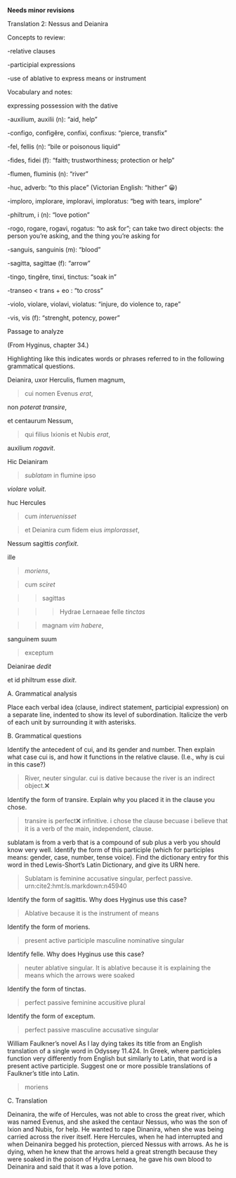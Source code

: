 **Needs minor revisions**

Translation 2: Nessus and Deianira



Concepts to review:

-relative clauses

-participial expressions

-use of ablative to express means or instrument



Vocabulary and notes:

expressing possession with the dative


-auxilium, auxilii (n): “aid, help”

-configo, configĕre, confixi, confixus: “pierce, transfix”

-fel, fellis (n): “bile or poisonous liquid”

-fides, fidei (f): “faith; trustworthiness; protection or help”

-flumen, fluminis (n): “river”

-huc, adverb: “to this place” (Victorian English: “hither” 😀)

-imploro, implorare, imploravi, imploratus: “beg with tears, implore”

-philtrum, i (n): “love potion”

-rogo, rogare, rogavi, rogatus: “to ask for”; can take two direct objects: the person you’re asking, and the thing you’re asking for

-sanguis, sanguinis (m): “blood”

-sagitta, sagittae (f): “arrow”

-tingo, tingĕre, tinxi, tinctus: “soak in”

-transeo < trans + eo : “to cross”

-violo, violare, violavi, violatus: “injure, do violence to, rape”

-vis, vis (f): “strenght, potency, power”




Passage to analyze

(From Hyginus, chapter 34.)


Highlighting like this indicates words or phrases referred to in the following grammatical questions.

Deianira, uxor Herculis, flumen magnum, 

>cui nomen Evenus *erat*,

non *poterat transire*, 

et centaurum Nessum, 

>qui filius Ixionis et Nubis *erat*, 

auxilium *rogavit*. 

Hic Deianiram 

>*sublatam* in flumine ipso 

*violare voluit*. 

huc Hercules 

>cum *interuenisset* 

>et Deianira cum fidem eius *implorasset*, 

Nessum sagittis *confixit*.

ille 

>*moriens*, 

>cum *sciret* 

>>sagittas

>>>Hydrae Lernaeae felle *tinctas* 

>>magnam *vim habere*, 

sanguinem suum 

>exceptum 

Deianirae *dedit*

et id philtrum esse *dixit*.




A. Grammatical analysis

Place each verbal idea (clause, indirect statement, participial expression) on a separate line, indented to show its level of subordination. Italicize the verb of each unit by surrounding it with asterisks.




B. Grammatical questions

Identify the antecedent of cui, and its gender and number. Then explain what case cui is, and how it functions in the relative clause. (I.e., why is cui in this case?)

> River, neuter singular. cui is dative because the river is an indirect object.❌

Identify the form of transire. Explain why you placed it in the clause you chose.

> transire is perfect❌ infinitive. i chose the clause becuase i believe that it is a verb of the main, independent, clause.

sublatam is from a verb that is a compound of sub plus a verb you should know very well. Identify the form of this participle (which for participles means: gender, case, number, tense voice). Find the dictionary entry for this word in thed Lewis-Short’s Latin Dictionary, and give its URN here.

> Sublatam is feminine accusative singular, perfect passive. urn:cite2:hmt:ls.markdown:n45940

Identify the form of sagittis. Why does Hyginus use this case?

> Ablative because it is the instrument of means

Identify the form of moriens.

> present active participle masculine nominative singular

Identify felle. Why does Hyginus use this case?

> neuter ablative singular. It is ablative because it is explaining the means which the arrows were soaked

Identify the form of tinctas.

> perfect passive feminine accusitive plural

Identify the form of exceptum.

> perfect passive masculine accusative singular

William Faulkner’s novel As I lay dying takes its title from an English translation of a single word in Odyssey 11.424. In Greek, where participles function very differently from English but similarly to Latin, that word is a present active participle. Suggest one or more possible translations of Faulkner’s title into Latin.

> moriens




C. Translation


Deinanira, the wife of Hercules, was not able to cross the great river, which was named Evenus, and she asked the centaur Nessus, who was the son of Ixion and Nubis, for help. He wanted to rape Dinanira, when she was being carried across the river itself. Here Hercules, when he had interrupted and when Deinanira begged his protection, pierced Nessus with arrows. As he is dying, when he knew that the arrows held a great strength because they were soaked in the poison of Hydra Lernaea, he gave his own blood to Deinanira and said that it was a love potion.
